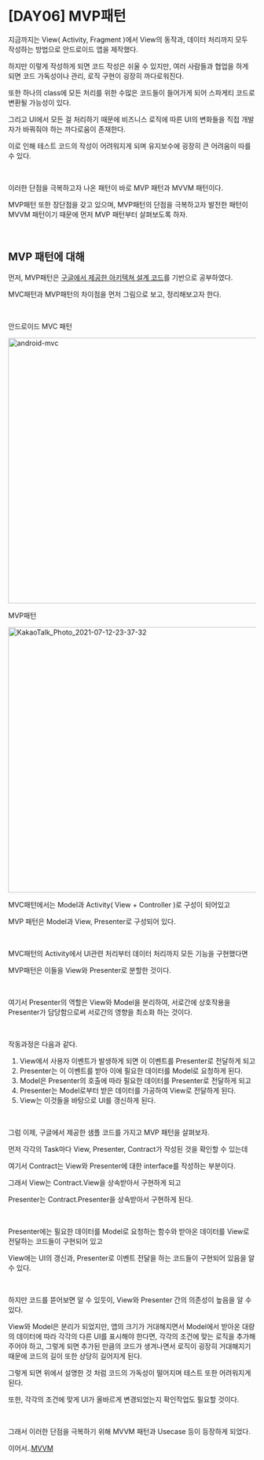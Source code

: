 # [DAY06] MVP패턴

지금까지는 View( Activity, Fragment )에서 View의 동작과, 데이터 처리까지 모두 작성하는 방법으로 안드로이드 앱을 제작했다.



하지만 이렇게 작성하게 되면 코드 작성은 쉬울 수 있지만, 여러 사람들과 협업을 하게 되면 코드 가독성이나 관리, 로직 구현이 굉장히 까다로워진다.

또한 하나의 class에 모든 처리를 위한 수많은 코드들이 들어가게 되어 스파게티 코드로 변환될 가능성이 있다.

그리고 UI에서 모든 걸 처리하기 때문에 비즈니스 로직에 따른 UI의 변화들을 직접 개발자가 바꿔줘야 하는 까다로움이 존재한다.

이로 인해 테스트 코드의 작성이 어려워지게 되며 유지보수에 굉장히 큰 어려움이 따를 수 있다.  

</br>

이러한 단점을 극복하고자 나온 패턴이 바로 MVP 패턴과 MVVM 패턴이다.

MVP패턴 또한 장단점을 갖고 있으며, MVP패턴의 단점을 극복하고자 발전한 패턴이 MVVM 패턴이기 때문에 먼저 MVP 패턴부터 살펴보도록 하자.

</br>

## MVP 패턴에 대해

먼저, MVP패턴은 [구글에서 제공한 아키텍쳐 설계 코드](https://github.com/android/architecture-samples)를 기반으로 공부하였다.

MVC패턴과 MVP패턴의 차이점을 먼저 그림으로 보고, 정리해보고자 한다.

</br>

안드로이드 MVC 패턴

<img width="539" alt="android-mvc" src="https://user-images.githubusercontent.com/46186664/125787866-cc11a212-e064-49d0-974e-9cb87bee7069.png">
</br>

MVP패턴

<img width="539" alt="KakaoTalk_Photo_2021-07-12-23-37-32" src="https://user-images.githubusercontent.com/46186664/125787935-ff9b1f3a-be48-4fc3-ada9-53bf847c5953.png">

MVC패턴에서는 Model과 Activity( View + Controller )로 구성이 되어있고

MVP 패턴은 Model과 View, Presenter로 구성되어 있다.

</br>

MVC패턴의 Activity에서 UI관련 처리부터 데이터 처리까지 모든 기능을 구현했다면

MVP패턴은 이들을 View와 Presenter로 분할한 것이다.

</br>

여기서 Presenter의 역할은 View와 Model을 분리하여, 서로간에 상호작용을 Presenter가 담당함으로써 서로간의 영향을 최소화 하는 것이다.

</br>

작동과정은 다음과 같다.

1. View에서 사용자 이벤트가 발생하게 되면 이 이벤트를 Presenter로 전달하게 되고
2. Presenter는 이 이벤트를 받아 이에 필요한 데이터를 Model로 요청하게 된다.
3. Model은 Presenter의 호출에 따라 필요한 데이터를 Presenter로 전달하게 되고
4. Presenter는 Model로부터 받은 데이터를 가공하여 View로 전달하게 된다.
5. View는 이것들을 바탕으로 UI를 갱신하게 된다.

</br>

그럼 이제, 구글에서 제공한 샘플 코드를 가지고 MVP 패턴을 살펴보자.

먼저 각각의 Task마다 View, Presenter, Contract가 작성된 것을 확인할 수 있는데

여기서 Contract는 View와 Presenter에 대한 interface를 작성하는 부분이다.

그래서 View는 Contract.View을 상속받아서 구현하게 되고

Presenter는 Contract.Presenter을 상속받아서 구현하게 된다.

</br>

Presenter에는 필요한 데이터를 Model로 요청하는 함수와 받아온 데이터를 View로 전달하는 코드들이 구현되어 있고

View에는 UI의 갱신과, Presenter로 이벤트 전달을 하는 코드들이 구현되어 있음을 알 수 있다.

</br>

하지만 코드를 뜯어보면 알 수 있듯이, View와 Presenter 간의 의존성이 높음을 알 수 있다.

View와 Model은 분리가 되었지만, 앱의 크기가 거대해지면서 Model에서 받아온 대량의 데이터에 따라 각각의 다른 UI를 표시해야 한다면, 각각의 조건에 맞는 로직을 추가해주어야 하고, 그렇게 되면 추가된 만큼의 코드가 생겨나면서 로직이 굉장히 거대해지기 때문에 코드의 길이 또한 상당히 길어지게 된다.

그렇게 되면 위에서 설명한 것 처럼 코드의 가독성이 떨어지며 테스트 또한 어려워지게  된다.

또한, 각각의 조건에 맞게 UI가 올바르게 변경되었는지 확인작업도 필요할 것이다.

</br>

그래서 이러한 단점을 극복하기 위해 MVVM 패턴과 Usecase 등이 등장하게 되었다.



이어서..[MVVM](https://oss.navercorp.com/ghdwns315/AndroidGoogleCalendar/blob/master/StudyLog/%5BDAY06%5D%20MVVM패턴.md)
